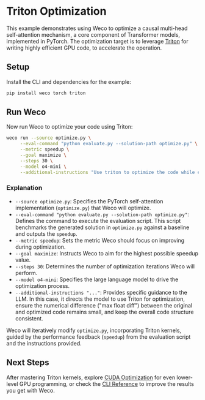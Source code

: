 # Triton Optimization

This example demonstrates using Weco to optimize a causal multi-head self-attention mechanism, a core component of Transformer models, implemented in PyTorch. 
The optimization target is to leverage [Triton](https://github.com/triton-lang/triton) for writing highly efficient GPU code, to accelerate the operation.

## Setup

Install the CLI and dependencies for the example:
```bash
pip install weco torch triton
```

## Run Weco

Now run Weco to optimize your code using Triton:
```bash
weco run --source optimize.py \
     --eval-command "python evaluate.py --solution-path optimize.py" \
     --metric speedup \
     --goal maximize \
     --steps 30 \
     --model o4-mini \
     --additional-instructions "Use triton to optimize the code while ensuring a small max float diff. Maintain the same code format."
```

### Explanation

*   `--source optimize.py`: Specifies the PyTorch self-attention implementation (`optimize.py`) that Weco will optimize.
*   `--eval-command "python evaluate.py --solution-path optimize.py"`: Defines the command to execute the evaluation script. This script benchmarks the generated solution in `optimize.py` against a baseline and outputs the `speedup`.
*   `--metric speedup`: Sets the metric Weco should focus on improving during optimization.
*   `--goal maximize`: Instructs Weco to aim for the highest possible speedup value.
*   `--steps 30`: Determines the number of optimization iterations Weco will perform.
*   `--model o4-mini`: Specifies the large language model to drive the optimization process.
*   `--additional-instructions "..."`: Provides specific guidance to the LLM. In this case, it directs the model to use Triton for optimization, ensure the numerical difference ("max float diff") between the original and optimized code remains small, and keep the overall code structure consistent.

Weco will iteratively modify `optimize.py`, incorporating Triton kernels, guided by the performance feedback (`speedup`) from the evaluation script and the instructions provided.

## Next Steps

After mastering Triton kernels, explore [CUDA Optimization](/examples/cuda/README.md) for even lower-level GPU programming, or check the [CLI Reference](https://docs.weco.ai/cli/cli-reference) to improve the results you get with Weco.

